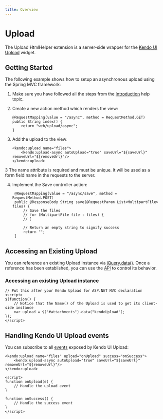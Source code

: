 ```yaml
---
title: Overview
---
```


# Upload

The Upload HtmlHelper extension is a server-side wrapper for the [Kendo UI Upload](/getting-started/web/upload/overview) widget.

## Getting Started

The following example shows how to setup an asynchronous upload using the Spring MVC framework:

1.  Make sure you have followed all the steps from the [Introduction](/getting-started/using-kendo-with/jsp/introduction) help topic.

2.  Create a new action method which renders the view:

	    @RequestMapping(value = "/async", method = RequestMethod.GET)
	    public String index() {
	        return "web/upload/async";
	    }

3.  Add the upload to the view:

	    <kendo:upload name="files">
	        <kendo:upload-async autoUpload="true" saveUrl="${saveUrl}" removeUrl="${removeUrl}"/>
	    </kendo:upload>
3
    The name attribute is required and must be unique.
	It will be used as a form field name in the requests to the server.

4. Implement the Save controller action:

	    @RequestMapping(value = "/async/save", method = RequestMethod.POST)
	    public @ResponseBody String save(@RequestParam List<MultipartFile> files) {
	        // Save the files
	        // for (MultipartFile file : files) {
	        // }
	        
	        // Return an empty string to signify success
	        return "";
	    }

## Accessing an Existing Upload

You can reference an existing Upload instance via [jQuery.data()](http://api.jquery.com/jQuery.data/).
Once a reference has been established, you can use the [API](/api/web/upload#methods) to control its behavior.

### Accessing an existing Upload instance

    // Put this after your Kendo Upload for ASP.NET MVC declaration
    <script>
    $(function() {
        // Notice that the Name() of the Upload is used to get its client-side instance
        var upload = $("#attachments").data("kendoUpload");
    });
    </script>


## Handling Kendo UI Upload events

You can subscribe to all [events](/api/web/upload#events) exposed by Kendo UI Upload:

    <kendo:upload name="files" upload="onUpload" success="onSuccess">
        <kendo:upload-async autoUpload="true" saveUrl="${saveUrl}" removeUrl="${removeUrl}"/>
    </kendo:upload>

    <script>
    function onUpload(e) {
        // Handle the upload event
    }

    function onSuccess() {
        // Handle the success event
    }
    </script>
